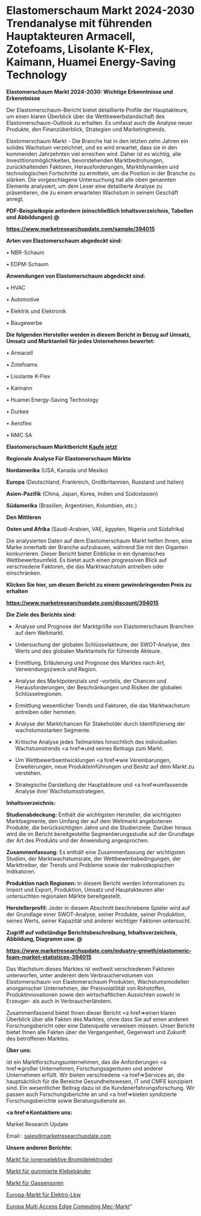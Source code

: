 # Elastomerschaum Markt 2024-2030 Trendanalyse mit führenden Hauptakteuren Armacell, Zotefoams, Lisolante K-Flex, Kaimann, Huamei Energy-Saving Technology

<strong>Elastomerschaum Markt 2024-2030: Wichtige Erkenntnisse und Erkenntnisse</strong>

Der Elastomerschaum-Bericht bietet detaillierte Profile der Hauptakteure, um einen klaren Überblick über die Wettbewerbslandschaft des Elastomerschaum-Outlook zu erhalten. Es umfasst auch die Analyse neuer Produkte, den Finanzüberblick, Strategien und Marketingtrends.

Elastomerschaum Markt - Die Branche hat in den letzten zehn Jahren ein solides Wachstum verzeichnet, und es wird erwartet, dass sie in den kommenden Jahrzehnten viel erreichen wird. Daher ist es wichtig, alle Investitionsmöglichkeiten, bevorstehenden Marktbedrohungen, zurückhaltenden Faktoren, Herausforderungen, Marktdynamiken und technologischen Fortschritte zu ermitteln, um die Position in der Branche zu stärken. Die vorgeschlagene Untersuchung hat alle oben genannten Elemente analysiert, um dem Leser eine detaillierte Analyse zu präsentieren, die zu einem erwarteten Wachstum in seinem Geschäft anregt.



<strong><b>PDF-Beispielkopie anfordern (einschließlich Inhaltsverzeichnis, Tabellen und Abbildungen) @ </b></strong>

<strong><a href=https://www.marketresearchupdate.com/sample/394015>

<strong>https://www.marketresearchupdate.com/sample/394015</u></a></strong></strong>



<strong>Arten von Elastomerschaum abgedeckt sind:</strong>

• NBR-Schaum

• EDPM-Schaum



<strong>Anwendungen von Elastomerschaum abgedeckt sind:</strong>

• HVAC

• Automotive

• Elektrik und Elektronik

• Baugewerbe



<strong>Die folgenden Hersteller werden in diesem Bericht in Bezug auf Umsatz, Umsatz und Marktanteil für jedes Unternehmen bewertet:</strong>

• Armacell

• Zotefoams

• Lisolante K-Flex

• Kaimann

• Huamei Energy-Saving Technology

• Durkee

• Aeroflex

• NMC SA



<strong>Elastomerschaum Marktbericht <a href=https://www.marketresearchupdate.com/buynow/394015>Kaufe jetzt</a></strong>



<strong>Regionale Analyse Für Elastomerschaum Märkte</strong>



<strong>Nordamerika</strong> (USA, Kanada und Mexiko)



<strong>Europa</strong> (Deutschland, Frankreich, Großbritannien, Russland und Italien)



<strong>Asien-Pazifik</strong> (China, Japan, Korea, Indien und Südostasien)



<strong>Südamerika</strong> (Brasilien, Argentinien, Kolumbien, etc.)



<strong>Den Mittleren</strong> 

<strong>Osten und Afrika</strong> (Saudi-Arabien, VAE, ägypten, Nigeria und Südafrika)

Die analysierten Daten auf dem Elastomerschaum Markt helfen Ihnen, eine Marke innerhalb der Branche aufzubauen, während Sie mit den Giganten konkurrieren. Dieser Bericht bietet Einblicke in ein dynamisches Wettbewerbsumfeld. Es bietet auch einen progressiven Blick auf verschiedene Faktoren, die das Marktwachstum antreiben oder einschränken.



<strong>Klicken Sie hier, um diesen Bericht zu einem gewinnbringenden Preis zu erhalten
</strong>

<strong><a href=https://www.marketresearchupdate.com/discount/394015>https://www.marketresearchupdate.com/discount/394015</b></u></strong></a>



<strong>Die Ziele des Berichts sind:</strong>

- Analyse und Prognose der Marktgröße von Elastomerschaum Branchen auf dem Weltmarkt.

- Untersuchung der globalen Schlüsselakteure, der SWOT-Analyse, des Werts und des globalen Marktanteils für führende Akteure.

- Ermittlung, Erläuterung und Prognose des Marktes nach Art, Verwendungszweck und Region.

- Analyse des Marktpotenzials und -vorteils, der Chancen und Herausforderungen, der Beschränkungen und Risiken der globalen Schlüsselregionen.

- Ermittlung wesentlicher Trends und Faktoren, die das Marktwachstum antreiben oder hemmen.

- Analyse der Marktchancen für Stakeholder durch Identifizierung der wachstumsstarken Segmente.

- Kritische Analyse jedes Teilmarktes hinsichtlich des individuellen Wachstumstrends <a href=>und</a> seines Beitrags zum Markt.

- Um Wettbewerbsentwicklungen <a href=>wie</a> Vereinbarungen, Erweiterungen, neue Produkteinführungen und Besitz auf dem Markt zu verstehen.

- Strategische Darstellung der Hauptakteure und <a href=>umfas</a>sende Analyse ihrer Wachstumsstrategien.



<strong>Inhaltsverzeichnis:</strong>



<strong>Studienabdeckung:</strong> Enthält die wichtigsten Hersteller, die wichtigsten Marktsegmente, den Umfang der auf dem Weltmarkt angebotenen Produkte, die berücksichtigten Jahre und die Studienziele. Darüber hinaus wird die im Bericht bereitgestellte Segmentierungsstudie auf der Grundlage der Art des Produkts und der Anwendung angesprochen.



<strong>Zusammenfassung:</strong> Es enthält eine Zusammenfassung der wichtigsten Studien, der Marktwachstumsrate, der Wettbewerbsbedingungen, der Markttreiber, der Trends und Probleme sowie der makroskopischen Indikatoren.



<strong>Produktion nach Regionen:</strong> In diesem Bericht werden Informationen zu Import und Export, Produktion, Umsatz und Hauptakteuren aller untersuchten regionalen Märkte bereitgestellt.



<strong>Herstellerprofil:</strong> Jeder in diesem Abschnitt beschriebene Spieler wird auf der Grundlage einer SWOT-Analyse, seiner Produkte, seiner Produktion, seines Werts, seiner Kapazität und anderer wichtiger Faktoren untersucht.



<strong><b>Zugriff auf vollständige Berichtsbeschreibung, Inhaltsverzeichnis, Abbildung, Diagramm usw. @ </b></strong>

<strong><a href=https://www.marketresearchupdate.com/industry-growth/elastomeric-foam-market-statistices-394015>https://www.marketresearchupdate.com/industry-growth/elastomeric-foam-market-statistices-394015</a></strong>

Das Wachstum dieses Marktes ist weltweit verschiedenen Faktoren unterworfen, unter anderem dem Verbrauchervolumen von Elastomerschaum von Elastomerschaum Produkten, Wachstumsmodellen anorganischer Unternehmen, der Preisvolatilität von Rohstoffen, Produktinnovationen sowie den wirtschaftlichen Aussichten sowohl in Erzeuger- als auch in Verbraucherländern.

Zusammenfassend bietet Ihnen dieser Bericht <a href=>einen</a> klaren Überblick über alle Fakten des Marktes, ohne dass Sie auf einen anderen Forschungsbericht oder eine Datenquelle verweisen müssen. Unser Bericht bietet Ihnen alle Fakten über die Vergangenheit, Gegenwart und Zukunft des betroffenen Marktes.



<strong>Über uns:</strong>

 ist ein Marktforschungsunternehmen, das die Anforderungen <a href=>großer</a> Unternehmen, Forschungsagenturen und anderer Unternehmen erfüllt. Wir bieten verschiedene <a href=>Services</a> an, die hauptsächlich für die Bereiche Gesundheitswesen, IT und CMFE konzipiert sind. Ein wesentlicher Beitrag dazu ist die Kundenerfahrungsforschung. Wir passen auch Forschungsberichte an und <a href=>bieten</a> syndizierte Forschungsberichte sowie Beratungsdienste an.



<strong><a href=>Kontaktiere uns:</a></strong>

Market Research Update

Email : sales@marketresearchupdate.com



<strong>Unsere anderen Berichte:</strong>

<a href=https://www.linkedin.com/pulse/bromide-ion-selective-electrodes-market-analyzing>Markt für ionenselektive Bromidelektroden</a>

<a href=https://www.linkedin.com/pulse/gummed-tapes-market-outlooks-2023-size-players>Markt für gummierte Klebebänder</a>

<a href=https://www.linkedin.com/pulse/gas-sensors-market-size-industry-growth-factors>Markt für Gassensoren</a>

<a href=https://www.linkedin.com/pulse/europe-electric-truck-market-2023-manufacturers-regions>Europa-Markt für Elektro-Lkw</a>

<a href=https://www.linkedin.com/pulse/europe-multi-access-edge-computing-mec-market-2023-demand>Europa Multi Access Edge Computing Mec-Markt</a>"
